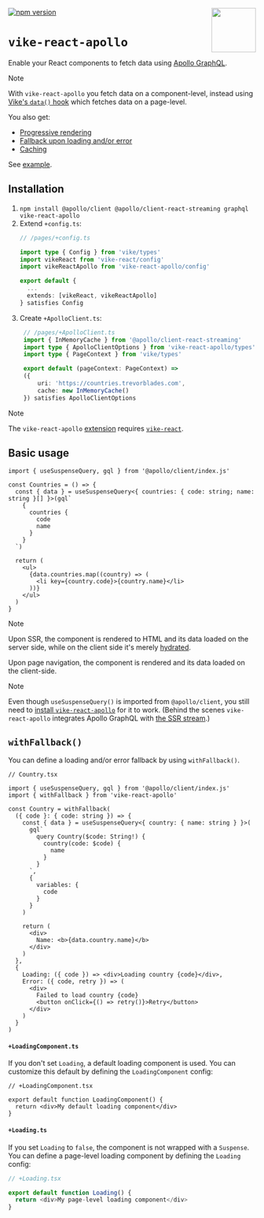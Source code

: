 <!-- WARNING: keep links absolute in this file so they work on NPM too -->

[<img src="https://vike.dev/vike-readme.svg" align="right" height="90">](https://vike.dev)
[![npm version](https://img.shields.io/npm/v/vike-react-apollo)](https://www.npmjs.com/package/vike-react-apollo)

# `vike-react-apollo`

Enable your React components to fetch data using [Apollo GraphQL](https://www.apollographql.com/docs/react/).

> [!NOTE]
> With `vike-react-apollo` you fetch data on a component-level, instead using [Vike's `data()` hook](https://vike.dev/data) which fetches data on a page-level.

You also get:
 - [Progressive rendering](https://vike.dev/streaming#progressive-rendering)
 - [Fallback upon loading and/or error](#withfallback)
 - [Caching](https://www.apollographql.com/docs/react/caching/cache-configuration)

See [example](https://github.com/vikejs/vike-react/tree/main/examples/apollo).


## Installation

1. `npm install @apollo/client @apollo/client-react-streaming graphql vike-react-apollo`
2. Extend `+config.ts`:
   ```ts
   // /pages/+config.ts

   import type { Config } from 'vike/types'
   import vikeReact from 'vike-react/config'
   import vikeReactApollo from 'vike-react-apollo/config'

   export default {
     ...
     extends: [vikeReact, vikeReactApollo]
   } satisfies Config
   ```
3. Create `+ApolloClient.ts`:
   ```ts
    // /pages/+ApolloClient.ts
    import { InMemoryCache } from '@apollo/client-react-streaming'
    import type { ApolloClientOptions } from 'vike-react-apollo/types'
    import type { PageContext } from 'vike/types'

    export default (pageContext: PageContext) =>
    ({
        uri: 'https://countries.trevorblades.com',
        cache: new InMemoryCache()
    }) satisfies ApolloClientOptions
   ```

> [!NOTE]
> The `vike-react-apollo` [extension](https://vike.dev/extensions) requires [`vike-react`](https://vike.dev/vike-react).


## Basic usage

```tsx
import { useSuspenseQuery, gql } from '@apollo/client/index.js'

const Countries = () => {
  const { data } = useSuspenseQuery<{ countries: { code: string; name: string }[] }>(gql`
    {
      countries {
        code
        name
      }
    }
  `)

  return (
    <ul>
      {data.countries.map((country) => (
        <li key={country.code}>{country.name}</li>
      ))}
    </ul>
  )
}
```

> [!NOTE]
> Upon SSR, the component is rendered to HTML and its data loaded on the server side, while on the client side it's merely [hydrated](https://vike.dev/hydration).
>
> Upon page navigation, the component is rendered and its data loaded on the client-side.

> [!NOTE]
> Even though `useSuspenseQuery()` is imported from `@apollo/client`, you still need to [install `vike-react-apollo`](#installation) for it to work. (Behind the scenes `vike-react-apollo` integrates Apollo GraphQL with [the SSR stream](react-streaming#readme).)


## `withFallback()`

You can define a loading and/or error fallback by using `withFallback()`.

```tsx
// Country.tsx

import { useSuspenseQuery, gql } from '@apollo/client/index.js'
import { withFallback } from 'vike-react-apollo'

const Country = withFallback(
  ({ code }: { code: string }) => {
    const { data } = useSuspenseQuery<{ country: { name: string } }>(
      gql`
        query Country($code: String!) {
          country(code: $code) {
            name
          }
        }
      `,
      {
        variables: {
          code
        }
      }
    )

    return (
      <div>
        Name: <b>{data.country.name}</b>
      </div>
    )
  },
  {
    Loading: ({ code }) => <div>Loading country {code}</div>,
    Error: ({ code, retry }) => (
      <div>
        Failed to load country {code}
        <button onClick={() => retry()}>Retry</button>
      </div>
    )
  }
)

```
#### `+LoadingComponent.ts`

If you don't set `Loading`, a default loading component is used.
You can customize this default by defining the `LoadingComponent` config:
```tsx
// +LoadingComponent.tsx

export default function LoadingComponent() {
  return <div>My default loading component</div>
}
```
#### `+Loading.ts`

If you set `Loading` to `false`, the component is not wrapped with a `Suspense`.
You can define a page-level loading component by defining the `Loading` config:
```ts
// +Loading.tsx

export default function Loading() {
  return <div>My page-level loading component</div>
}
```
